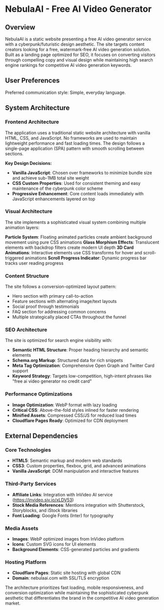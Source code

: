 # NebulaAI - Free AI Video Generator

## Overview

NebulaAI is a static website presenting a free AI video generator service with a cyberpunk/futuristic design aesthetic. The site targets content creators looking for a free, watermark-free AI video generation solution. Built as a landing page optimized for SEO, it focuses on converting visitors through compelling copy and visual design while maintaining high search engine rankings for competitive AI video generation keywords.

## User Preferences

Preferred communication style: Simple, everyday language.

## System Architecture

### Frontend Architecture
The application uses a traditional static website architecture with vanilla HTML, CSS, and JavaScript. No frameworks are used to maintain lightweight performance and fast loading times. The design follows a single-page application (SPA) pattern with smooth scrolling between sections.

**Key Design Decisions:**
- **Vanilla JavaScript**: Chosen over frameworks to minimize bundle size and achieve sub-1MB total site weight
- **CSS Custom Properties**: Used for consistent theming and easy maintenance of the cyberpunk color scheme
- **Progressive Enhancement**: Core content loads immediately with JavaScript enhancements layered on top

### Visual Architecture
The site implements a sophisticated visual system combining multiple animation layers:

**Particle System**: Floating animated particles create ambient background movement using pure CSS animations
**Glass Morphism Effects**: Translucent elements with backdrop filters create modern UI depth
**3D Card Animations**: Interactive elements use CSS transforms for hover and scroll-triggered animations
**Scroll Progress Indicator**: Dynamic progress bar tracks user reading progress

### Content Structure
The site follows a conversion-optimized layout pattern:
- Hero section with primary call-to-action
- Feature sections with alternating image/text layouts  
- Social proof through testimonials
- FAQ section for addressing common concerns
- Multiple strategically placed CTAs throughout the funnel

### SEO Architecture  
The site is optimized for search engine visibility with:
- **Semantic HTML Structure**: Proper heading hierarchy and semantic elements
- **Schema.org Markup**: Structured data for rich snippets
- **Meta Tag Optimization**: Comprehensive Open Graph and Twitter Card support
- **Keyword Strategy**: Targets low-competition, high-intent phrases like "free ai video generator no credit card"

### Performance Optimizations
- **Image Optimization**: WebP format with lazy loading
- **Critical CSS**: Above-the-fold styles inlined for faster rendering
- **Minified Assets**: Compressed CSS/JS for reduced load times
- **Cloudflare Pages Ready**: Optimized for CDN deployment

## External Dependencies

### Core Technologies
- **HTML5**: Semantic markup and modern web standards
- **CSS3**: Custom properties, flexbox, grid, and advanced animations
- **Vanilla JavaScript**: DOM manipulation and interactive features

### Third-Party Services
- **Affiliate Links**: Integration with InVideo AI service (https://invideo.sjv.io/xLDV53)
- **Stock Media References**: Mentions integration with Shutterstock, Storyblocks, and iStock libraries
- **Font Loading**: Google Fonts (Inter) for typography

### Media Assets
- **Images**: WebP optimized images from InVideo platform
- **Icons**: Custom SVG icons for UI elements
- **Background Elements**: CSS-generated particles and gradients

### Hosting Platform
- **Cloudflare Pages**: Static site hosting with global CDN
- **Domain**: nebulaai.com with SSL/TLS encryption

The architecture prioritizes fast loading, mobile responsiveness, and conversion optimization while maintaining the sophisticated cyberpunk aesthetic that differentiates the brand in the competitive AI video generation market.